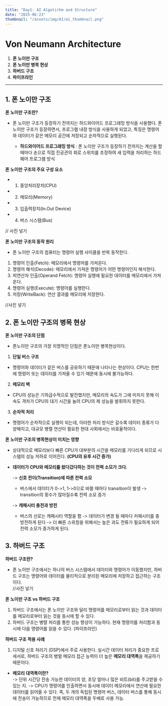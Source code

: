 ```yaml
---
title: "Day1: AI Algotirhm and Structure"
date: "2025-06-23"
thumbnail: "/assets/img/AI/ai_thumbnail.png"
---
```


# Von Neumann Architecture

1. **폰 노이만 구조**
2. **폰 노이만 병목 현상**
3. **하버드 구조**
4. **파이프라인**

---

## 1. 폰 노이만 구조
**폰 노이만 구조란?**<br>
- 폰 노이만 구조가 등장하기 전까지는 하드와이어드 프로그래밍 방식을 사용했다. 폰 노이만 구조가 등장하면서, 프로그램 내장 방식을 사용하게 되었고, 특징은 명령어와 데이터가 같은 메모리 공간에 저장되고 순차적으로 실행된다.<br>

    - **하드와이어드 프로그래밍 방식** : 폰 노이만 구조가 등장하기 전까지는 계산을 할 때마다 손으로 직접 진공관의 회로 스위치를 조정하여 새 입력을 처리하는 하드웨어 프로그램 방식

**폰 노이만 구조의 주요 구성 요소**<br>
- 1. 중앙처리장치(CPU)
- 2. 메모리(Memory)
- 3. 입출력장치(In.Out Device)
- 4. 버스 시스템(Bus)

// 사진 넣기<br>

**폰 노이만 구조의 동작 원리**<br>
- 폰 노이만 구조의 컴퓨터는 명령어 실행 사이클을 반복 동작한다.<br>
1. 명령어 인출(Fetch): 메모리에서 명령어를 가져온다.<br>
2. 명령어 해석(Decode): 메모리에서 가져온 명령어가 어떤 명령어인지 해석한다.<br>
3. 피연산자 인출(Operand Fetch): 명령어 실행에 필요한 데이터를 메모리에서 가져온다.<br>
4. 명령어 실행(Execute): 명령어를 실행한다.<br>
5. 저장(WriteBack): 연산 결과를 메모리에 저장한다.<br>

//사진 넣기

## 2. 폰 노이만 구조의 병목 현상
**폰 노이만 구조의 단점**<br>
- 폰노이만 구조의 가장 치명적인 단점은 폰노이만 병목현상이다. 

1. **단일 버스 구조**
- 명령어와 데이터가 같은 버스를 공유하기 때문에 나타나는 현상이다. CPU는 한번에 명령어 또는 데이터를 가져올 수 있기 때문에 동시에 불가능하다.

2. **메모리 벽**
- CPU의 성능은 기하급수적으로 발전했지만, 메모리의 속도가 그에 미치지 못해 이 속도 격차가 CPU의 대기 시간을 늘려 CPU의 제 성능을 발휘하지 못한다.

3. **순차적 처리**
- 명령어가 순차적으로 실행이 되는데, 이러한 처리 방식은 갈수록 데이터 종류가 다양해지고, 대규모 병렬 연산이 필요한 현대 사회에서는 비효율적이다.

**폰 노이만 구조의 병목현상이 미치는 영향**<br>
- 상대적으로 메모리보다 빠른 CPU가 대부분의 시간을 메모리를 기다리게 되므로 시스템의 성능 저하로 이어진다. **(CPU의 유후 시간 증가)**
- **데이터가 CPU와 메모리를 왔다갔다하는 것이 전력 소모가 크다.**<br>

    -> **신호 전이(Transition)에 따른 전력 소모**<br>
    - 버스에서 데이터가 0->1, 1->0으로 바뀔 때마다 transition이 발생 -> transition의 횟수가 많아질수록 전력 소모 증가<br>

    -> **캐패시터 충전과 방전**<br>
    - 버스의 선로는 캐패시터 역할을 함 -> 데이터가 변경 될 때마다 커패시터를 충방전하게 된다 -> 더 빠른 스위칭을 위해서는 높은 과도 전류가 필요하게 되어 전력 소모가 증가하게 된다.

## 3. 하버드 구조
**하버드 구조란?**<br>
- 폰 노이만 구조에서는 하나의 버스 시스템에서 데이터와 명령어가 이동했지만, 하버드 구조는 명령어와 데이터를 물리적으로 분리된 메모리에 저장하고 접근하는 구조이다. <br>
//사진 넣기

**폰 노이만 구조 vs 하버드 구조**<br>
1. 하버드 구조에서는 폰 노이만 구조와 달리 명령어를 메모리로부터 읽는 것과 데이터를 메모리로부터 읽는 것을 동시에 할 수 있다. 
2. 하버드 구조는 병렬 처리를 통한 성능 향상이 가능하다. 현재 명령어를 처리함과 동시에 다음 명령어를 읽을 수 있다. (파이프라인)

**하버드 구조 적용 사례**<br>
1. 디지털 신호 처리기 (DSP)에서 주로 사용한다. 실시간 데이터 처리가 중요한 프로세서로, 하버드 구조의 병렬 메모리 접근 능력이 더 높은 **메모리 대역폭**을 제공하기 때문이다.<br>
- **메모리 대역폭이란?**<br>
-> 단위 시간당 전송 가능한 데이터의 양, 초당 얼마나 많은 비트(bit)를 주고받을 수 있는 지.
-> CPU가 명령어를 인출하면서 동시에 데이터 메모리에서 연산에 필요한 데이터를 읽어올 수 있다. 즉, 두 개의 독립된 명령어 버스, 데이터 버스를 통해 동시에 전송이 가능하므로 전체 메모리 대역폭을 두배로 사용 가능. 



